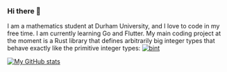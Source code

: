 ### Hi there 👋

I am a mathematics student at Durham University, and I love to code in my free time. I am currently learning Go and Flutter. My main coding project at the moment is a Rust library that defines arbitrarily big integer types that behave exactly like the primitive integer types: [![bint](https://github.com/isaacholt100/bint)]((https://github.com/isaacholt100/bint))

[![My GitHub stats](https://github-readme-stats.vercel.app/api?username=isaacholt100&show_icons=true&theme=dark)](https://github.com/isaacholt100)

<!--
**isaacholt100/isaacholt100** is a ✨ _special_ ✨ repository because its `README.md` (this file) appears on your GitHub profile.

Here are some ideas to get you started:

- 🔭 I’m currently working on ...
- 🌱 I’m currently learning ...
- 👯 I’m looking to collaborate on ...
- 🤔 I’m looking for help with ...
- 💬 Ask me about ...
- 📫 How to reach me: ...
- 😄 Pronouns: ...
- ⚡ Fun fact: ...
-->
